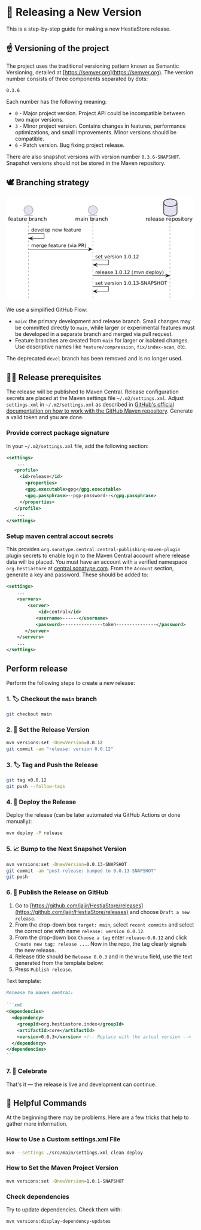 # 🚀 Releasing a New Version

This is a step-by-step guide for making a new HestiaStore release.

## ☝️ Versioning of the project

The project uses the traditional versioning pattern known as Semantic Versioning, detailed at [https://semver.org](https://semver.org). The version number consists of three components separated by dots:

```text
0.3.6
```

Each number has the following meaning:

* `0` - Major project version. Project API could be incompatible between two major versions.
* `3` - Minor project version. Contains changes in features, performance optimizations, and small improvements. Minor versions should be compatible.
* `6` - Patch version. Bug fixing project release.

There are also snapshot versions with version number `0.3.6-SNAPSHOT`. Snapshot versions should not be stored in the Maven repository.

## 🕊️ Branching strategy

![project branching](../images/branching.png)

We use a simplified GitHub Flow:

* `main`: the primary development and release branch. Small changes may be committed directly to `main`, while larger or experimental features must be developed in a separate branch and merged via pull request.
* Feature branches are created from `main` for larger or isolated changes. Use descriptive names like `feature/compression`, `fix/index-scan`, etc.

The deprecated `devel` branch has been removed and is no longer used.

## 🧑‍💻 Release prerequisites

The release will be published to Maven Central. Release configuration secrets are placed at the Maven settings file `~/.m2/settings.xml`.
Adjust `settings.xml` in `~/.m2/settings.xml` as described in [GitHub's official documentation on how to work with the GitHub Maven repository](https://docs.github.com/en/packages/working-with-a-github-packages-registry/working-with-the-apache-maven-registry). Generate a valid token and you are done.

### Provide correct package signature

In your `~/.m2/settings.xml` file, add the following section:

```xml
<settings>
    ...
   <profile>
     <id>release</id>
       <properties>
       <gpg.executable>gpg</gpg.executable>
       <gpg.passphrase>--pgp-password--</gpg.passphrase>
     </properties>      
   </profile>
    ...
</settings>
```

### Setup maven central accout secrets

This provides `org.sonatype.central:central-publishing-maven-plugin` plugin secrets to enable login to the Maven Central account where release data will be placed.
You must have an account with a verified namespace `org.hestiastore` at [central.sonatype.com](https://central.sonatype.com/). From the `Account` section, generate a key and password. These should be added to:

```xml
<settings>
    ...
    <servers>
        <server>
            <id>central</id>
           <username>------</username>
           <password>---------------token---------------</password>
       </server>
    </servers>
    ...
</settings>
```

## Perform release

Perform the following steps to create a new release:

### 1. 🏷️ Checkout the `main` branch

```bash
git checkout main
```

### 2. 🔢 Set the Release Version

```bash
mvn versions:set -DnewVersion=0.0.12
git commit -am "release: version 0.0.12"
```

### 3. 🏷️ Tag and Push the Release

```bash
git tag v0.0.12
git push --follow-tags
```

### 4. 🚀 Deploy the Release

Deploy the release (can be later automated via GitHub Actions or done manually):

```bash
mvn deploy -P release
```

### 5. 📈 Bump to the Next Snapshot Version

```bash
mvn versions:set -DnewVersion=0.0.13-SNAPSHOT
git commit -am "post-release: bumped to 0.0.13-SNAPSHOT"
git push
```

### 6. 📝 Publish the Release on GitHub

1. Go to [https://github.com/jajir/HestiaStore/releases](https://github.com/jajir/HestiaStore/releases) and choose `Draft a new release`.
1. From the drop-down box `target: main`, select `recent commits` and select the correct one with name `release: version 0.0.12`.
1. From the drop-down box `Choose a tag` enter `release-0.0.12` and click `Create new tag: release ...`. Now in the repo, the tag clearly signals the new release.
1. Release title should be `Release 0.0.3` and in the `Write` field, use the text generated from the template below:
1. Press `Publish release`.

Text template:

````markdown
Release to maven central:

```xml
<dependencies>
  <dependency>
    <groupId>org.hestiastore.index</groupId>
    <artifactId>core</artifactId>
    <version>0.0.3</version> <!-- Replace with the actual version -->
  </dependency>
</dependencies>
```

````

### 7. 🎉 Celebrate

That's it — the release is live and development can continue.

## 🧰 Helpful Commands

At the beginning there may be problems. Here are a few tricks that help to gather more information.

### How to Use a Custom settings.xml File

```bash
mvn --settings ./src/main/settings.xml clean deploy
```

### How to Set the Maven Project Version

```bash
mvn versions:set -DnewVersion=1.0.1-SNAPSHOT
```

### Check dependencies

Try to update dependencies. Check them with:

```bash
mvn versions:display-dependency-updates
```
